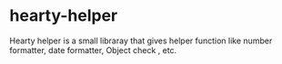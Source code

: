# hearty-helper
Hearty helper is a small libraray that gives helper function like number formatter, date formatter, Object check , etc. 
